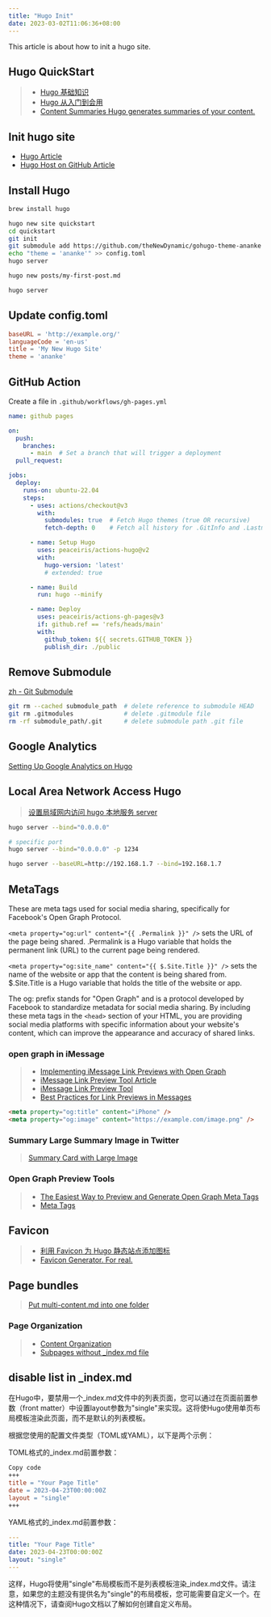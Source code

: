 ```yaml
---
title: "Hugo Init"
date: 2023-03-02T11:06:36+08:00
---
```


This article is about how to init a hugo site.

<!--more-->

## Hugo QuickStart

> * [Hugo 基础知识](https://github.com/heartnn/hugo-theme-test/blob/master/README.md)
> * [Hugo 从入门到会用](https://olowolo.com/post/hugo-quick-start/)
> * [Content Summaries Hugo generates summaries of your content.](https://gohugo.io/content-management/summaries/)

## Init hugo site

* [Hugo Article](https://gohugo.io/getting-started/quick-start/)
* [Hugo Host on GitHub Article](https://gohugo.io/hosting-and-deployment/hosting-on-github/#types-of-github-pages)

## Install Hugo

```sh
brew install hugo

hugo new site quickstart
cd quickstart
git init
git submodule add https://github.com/theNewDynamic/gohugo-theme-ananke themes/ananke
echo "theme = 'ananke'" >> config.toml
hugo server

hugo new posts/my-first-post.md

hugo server
```

## Update config.toml

```toml
baseURL = 'http://example.org/'
languageCode = 'en-us'
title = 'My New Hugo Site'
theme = 'ananke'
```

## GitHub Action

Create a file in `.github/workflows/gh-pages.yml`

```yml
name: github pages

on:
  push:
    branches:
      - main  # Set a branch that will trigger a deployment
  pull_request:

jobs:
  deploy:
    runs-on: ubuntu-22.04
    steps:
      - uses: actions/checkout@v3
        with:
          submodules: true  # Fetch Hugo themes (true OR recursive)
          fetch-depth: 0    # Fetch all history for .GitInfo and .Lastmod

      - name: Setup Hugo
        uses: peaceiris/actions-hugo@v2
        with:
          hugo-version: 'latest'
          # extended: true

      - name: Build
        run: hugo --minify

      - name: Deploy
        uses: peaceiris/actions-gh-pages@v3
        if: github.ref == 'refs/heads/main'
        with:
          github_token: ${{ secrets.GITHUB_TOKEN }}
          publish_dir: ./public
```

## Remove Submodule

[zh - Git Submodule](https://www.littlezhang.com/2020/01/%E5%A6%82%E4%BD%95%E6%8A%8A-git-submodule-%E5%8F%98%E6%88%90%E6%99%AE%E9%80%9A%E6%96%87%E4%BB%B6%E5%A4%B9/)

```sh
git rm --cached submodule_path  # delete reference to submodule HEAD 
git rm .gitmodules              # delete .gitmodule file
rm -rf submodule_path/.git      # delete submodule path .git file
```

## Google Analytics

[Setting Up Google Analytics on Hugo](http://cloudywithachanceofdevops.com/posts/2018/05/17/setting-up-google-analytics-on-hugo/#step-2-getting-your-google-analytics-tracking-id-for-your-property)

## Local Area Network Access Hugo

> [设置局域网内访问 hugo 本地服务 server](https://it-boyer.github.io/post/old/设置局域网内访问hugo本地服务server/)

```sh
hugo server --bind="0.0.0.0"

# specific port
hugo server --bind="0.0.0.0" -p 1234

hugo server --baseURL=http://192.168.1.7 --bind=192.168.1.7   
```

## MetaTags

These are meta tags used for social media sharing, specifically for Facebook's Open Graph Protocol.

`<meta property="og:url" content="{{ .Permalink }}" />` sets the URL of the page being shared. .Permalink is a Hugo variable that holds the permanent link (URL) to the current page being rendered.

`<meta property="og:site_name" content="{{ $.Site.Title }}" />` sets the name of the website or app that the content is being shared from. $.Site.Title is a Hugo variable that holds the title of the website or app.

The og: prefix stands for "Open Graph" and is a protocol developed by Facebook to standardize metadata for social media sharing. By including these meta tags in the `<head>` section of your HTML, you are providing social media platforms with specific information about your website's content, which can improve the appearance and accuracy of shared links.

### open graph in iMessage

> * [Implementing iMessage Link Previews with Open Graph](https://scottbartell.com/2019/03/05/implementing-imessage-link-previews/)
> * [iMessage Link Preview Tool Article](https://renderform.io/blog/posts/imessage-link-preview/)
> * [iMessage Link Preview Tool](https://renderform.io/tools/imessage-link-preview-tool/)
> * [Best Practices for Link Previews in Messages](https://developer.apple.com/library/archive/technotes/tn2444/_index.html)

```html
<meta property="og:title" content="iPhone" />
<meta property="og:image" content="https://example.com/image.png" />
```

### Summary Large Summary Image in Twitter

> [Summary Card with Large Image](https://developer.twitter.com/en/docs/twitter-for-websites/cards/overview/summary-card-with-large-image)

### Open Graph Preview Tools

> * [The Easiest Way to Preview and Generate Open Graph Meta Tags](https://www.opengraph.xyz/)
> * [Meta Tags](https://metatags.io/)

## Favicon

> * [利用 Favicon 为 Hugo 静态站点添加图标](https://ibrights.github.io/post/blog20210527/)
> * [Favicon Generator. For real.](https://realfavicongenerator.net/)

## Page bundles

> [Put multi-content.md into one folder](https://discourse.gohugo.io/t/put-multiple-content-md-files-into-one-file/26198)

### Page Organization

> * [Content Organization](https://gohugo.io/content-management/organization/)
> * [Subpages without _index.md file](https://discourse.gohugo.io/t/subpages-without-index-md-file/32358/3)

## disable list in _index.md

在Hugo中，要禁用一个_index.md文件中的列表页面，您可以通过在页面前置参数（front matter）中设置layout参数为"single"来实现。这将使Hugo使用单页布局模板渲染此页面，而不是默认的列表模板。

根据您使用的配置文件类型（TOML或YAML），以下是两个示例：

TOML格式的_index.md前置参数：

```makefile
Copy code
+++
title = "Your Page Title"
date = 2023-04-23T00:00:00Z
layout = "single"
+++
```

YAML格式的_index.md前置参数：
```yaml
---
title: "Your Page Title"
date: 2023-04-23T00:00:00Z
layout: "single"
---
```

这样，Hugo将使用"single"布局模板而不是列表模板渲染_index.md文件。请注意，如果您的主题没有提供名为"single"的布局模板，您可能需要自定义一个。在这种情况下，请查阅Hugo文档以了解如何创建自定义布局。